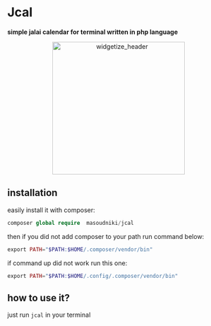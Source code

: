 # Jcal
**simple jalai calendar for terminal written in php language** 
<p align="center">
    <img width="300px" src="https://user-images.githubusercontent.com/25957697/126655631-4cd0f005-f9b1-42c0-9cb7-9bf83c6e3085.png" alt="widgetize_header"></img>
</p>

## installation 
easily install it with composer: 
```php 
composer global require  masoudniki/jcal
```
then if you did not add composer to your path run command below:
```php
export PATH="$PATH:$HOME/.composer/vendor/bin"
```
if command up did not work run this one:
```php 
export PATH="$PATH:$HOME/.config/.composer/vendor/bin"
```
## how to use it?
just run ```jcal``` in your terminal

